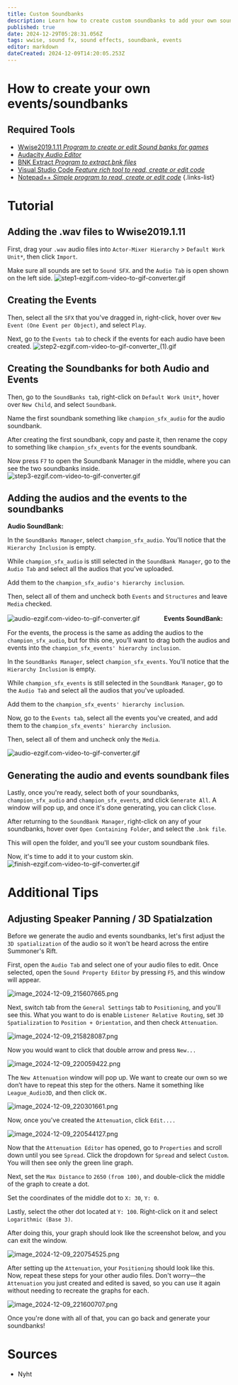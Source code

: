 ```yaml
---
title: Custom Soundbanks
description: Learn how to create custom soundbanks to add your own sound events in League of Legends! This guide will teach you to prepare audio files, package them using Wwise, and link them to in-game events like abilities, animations, and more.
published: true
date: 2024-12-29T05:28:31.056Z
tags: wwise, sound fx, sound effects, soundbank, events
editor: markdown
dateCreated: 2024-12-09T14:20:05.253Z
---
```


# How to create your own events/soundbanks

## Required Tools
- [Wwise2019.1.11 *Program to create or edit Sound banks for games*](/core-guides/tools/wwise)
- [Audacity *Audio Editor*](https://www.audacityteam.org/)
-   [BNK Extract *Program to extract.bnk files*](https://github.com/Morilli/bnk-extract-GUI/releases)
- [Visual Studio Code *Feature rich tool to read, create or edit code*](/core-guides/tools/visual-studio)
- [Notepad++ *Simple program to read, create or edit code*](/core-guides/tools/notepadplusplus)
{.links-list}

# Tutorial 

## Adding the .wav files to Wwise2019.1.11
First, drag your `.wav` audio files into `Actor-Mixer Hierarchy` > `Default Work Unit*`, then click `Import`. 

Make sure all sounds are set to `Sound SFX`. and the `Audio Tab` is open shown on the left side.
![step1-ezgif.com-video-to-gif-converter.gif](/user-pictures/nyht/step1-ezgif.com-video-to-gif-converter.gif)

## Creating the Events
Then, select all the `SFX` that you've dragged in, right-click, hover over `New Event (One Event per Object)`, and select `Play`.

Next, go to the `Events tab` to check if the events for each audio have been created.
![step2-ezgif.com-video-to-gif-converter_(1).gif](/user-pictures/nyht/step2-ezgif.com-video-to-gif-converter_(1).gif)

## Creating the Soundbanks for both Audio and Events
Then, go to the `SoundBanks tab`, right-click on `Default Work Unit*`, hover over `New Child`, and select `Soundbank`. 

Name the first soundbank something like `champion_sfx_audio` for the audio soundbank. 

After creating the first soundbank, copy and paste it, then rename the copy to something like `champion_sfx_events` for the events soundbank.

Now press `F7` to open the Soundbank Manager in the middle, where you can see the two soundbanks inside.
![step3-ezgif.com-video-to-gif-converter.gif](/user-pictures/nyht/step3-ezgif.com-video-to-gif-converter.gif)

## Adding the audios and the events to the soundbanks

**Audio SoundBank:**

In the `SoundBanks Manager`, select `champion_sfx_audio`. You'll notice that the `Hierarchy Inclusion` is empty. 

While `champion_sfx_audio` is still selected in the `SoundBank Manager`, go to the `Audio Tab` and select all the audios that you've uploaded. 

Add them to the `champion_sfx_audio's hierarchy inclusion`. 

Then, select all of them and uncheck both `Events` and `Structures` and leave `Media` checked.

![audio-ezgif.com-video-to-gif-converter.gif](/user-pictures/nyht/audio-ezgif.com-video-to-gif-converter.gif)
ㅤ
ㅤ
ㅤ
**Events SoundBank:**

For the events, the process is the same as adding the audios to the `champion_sfx_audio`, but for this one, you’ll want to drag both the audios and events into the `champion_sfx_events' hierarchy inclusion`. 

In the `SoundBanks Manager`, select `champion_sfx_events`. You'll notice that the `Hierarchy Inclusion` is empty. 

While `champion_sfx_events` is still selected in the `SoundBank Manager`, go to the `Audio Tab` and select all the audios that you've uploaded. 

Add them to the `champion_sfx_events' hierarchy inclusion`. 

Now, go to the `Events tab`, select all the events you've created, and add them to the `champion_sfx_events' hierarchy inclusion`.

Then, select all of them and uncheck only the `Media`.

![audio-ezgif.com-video-to-gif-converter.gif](/user-pictures/nyht/events-ezgif.com-video-to-gif-converter.gif)

## Generating the audio and events soundbank files

Lastly, once you're ready, select both of your soundbanks, `champion_sfx_audio` and `champion_sfx_events`, and click `Generate All`. A window will pop up, and once it's done generating, you can click `Close`. 

After returning to the `SoundBank Manager`, right-click on any of your soundbanks, hover over `Open Containing Folder`, and select the `.bnk file`. 

This will open the folder, and you'll see your custom soundbank files. 

Now, it's time to add it to your custom skin.
![finish-ezgif.com-video-to-gif-converter.gif](/user-pictures/nyht/finish-ezgif.com-video-to-gif-converter.gif)

# Additional Tips

## Adjusting Speaker Panning / 3D Spatialzation

Before we generate the audio and events soundbanks, let's first adjust the `3D spatialization` of the audio so it won't be heard across the entire Summoner's Rift.

First, open the `Audio Tab` and select one of your audio files to edit. Once selected, open the `Sound Property Editor` by pressing `F5`, and this window will appear.

![image_2024-12-09_215607665.png](/user-pictures/nyht/image_2024-12-09_215607665.png)

Next, switch tab from the `General Settings` tab to `Positioning`, and you'll see this. What you want to do is enable `Listener Relative Routing`, set `3D Spatialization` to `Position + Orientation`, and then check `Attenuation`.

![image_2024-12-09_215828087.png](/user-pictures/nyht/image_2024-12-09_215828087.png)

Now you would want to click that double arrow and press `New...`

![image_2024-12-09_220059422.png](/user-pictures/nyht/image_2024-12-09_220059422.png)

The `New Attenuation` window will pop up. We want to create our own so we don’t have to repeat this step for the others. Name it something like `League_Audio3D`, and then click `OK.`

![image_2024-12-09_220301661.png](/user-pictures/nyht/image_2024-12-09_220301661.png)

Now, once you've created the `Attenuation`, click `Edit....`

![image_2024-12-09_220544127.png](/user-pictures/nyht/image_2024-12-09_220544127.png)

Now that the `Attenuation Editor` has opened, go to `Properties` and scroll down until you see `Spread`. Click the dropdown for `Spread` and select `Custom`. You will then see only the green line graph.

Next, set the `Max Distance` to `2650` `(from 100)`, and double-click the middle of the graph to create a dot.

Set the coordinates of the middle dot to `X: 30`, `Y: 0`.

Lastly, select the other dot located at `Y: 100`. Right-click on it and select `Logarithmic (Base 3)`.

After doing this, your graph should look like the screenshot below, and you can exit the window.

![image_2024-12-09_220754525.png](/user-pictures/nyht/image_2024-12-09_220754525.png)

After setting up the `Attenuation`, your `Positioning` should look like this. Now, repeat these steps for your other audio files. Don't worry—the `Attenuation` you just created and edited is saved, so you can use it again without needing to recreate the graphs for each.

![image_2024-12-09_221600707.png](/user-pictures/nyht/image_2024-12-09_221600707.png)

Once you're done with all of that, you can go back and generate your soundbanks!

# Sources
- Nyht
